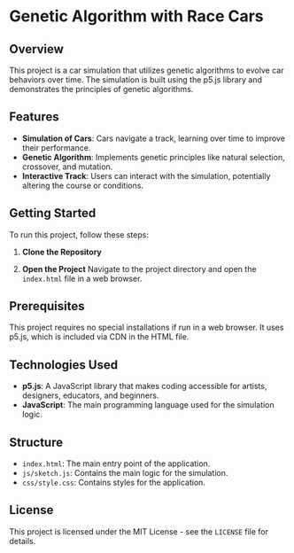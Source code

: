 # Genetic Algorithm with Race Cars

## Overview

This project is a car simulation that utilizes genetic algorithms to evolve car behaviors over time. The simulation is built using the p5.js library and demonstrates the principles of genetic algorithms.

## Features

- **Simulation of Cars**: Cars navigate a track, learning over time to improve their performance.
- **Genetic Algorithm**: Implements genetic principles like natural selection, crossover, and mutation.
- **Interactive Track**: Users can interact with the simulation, potentially altering the course or conditions.

## Getting Started

To run this project, follow these steps:

1. **Clone the Repository**

2. **Open the Project**
Navigate to the project directory and open the `index.html` file in a web browser.

## Prerequisites
This project requires no special installations if run in a web browser. It uses p5.js, which is included via CDN in the HTML file.

## Technologies Used
- **p5.js**: A JavaScript library that makes coding accessible for artists, designers, educators, and beginners.
- **JavaScript**: The main programming language used for the simulation logic.

## Structure
- `index.html`: The main entry point of the application.
- `js/sketch.js`: Contains the main logic for the simulation.
- `css/style.css`: Contains styles for the application.

## License
This project is licensed under the MIT License - see the `LICENSE` file for details.
